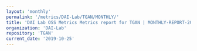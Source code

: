 ```yaml
---
layout: 'monthly'
permalink: '/metrics/DAI-Lab/TGAN/MONTHLY/'
title: 'DAI Lab OSS Metrics Metrics report for TGAN | MONTHLY-REPORT-2019-10-25'
organization: 'DAI-Lab'
repository: 'TGAN'
current_date: '2019-10-25'
---
```

